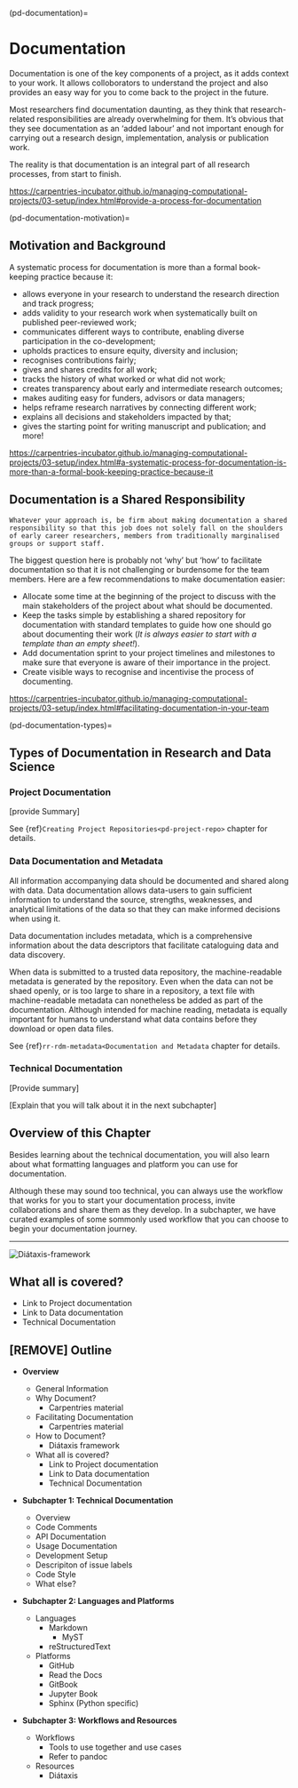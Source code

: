 (pd-documentation)=
# Documentation

<!-- Landing page: Explain the 'why and how', also explain what your chapter covers (overview: project documentation chapter highights, Technical document). Personal reference: <https://github.com/alan-turing-institute/the-turing-way/issues/2020> and <https://github.com/alan-turing-institute/the-turing-way/issues/879>-->

Documentation is one of the key components of a project, as it adds context to your work.
It allows colloborators to understand the project and also provides an easy way for you to come back to the project in the future.

Most researchers find documentation daunting, as they think that research-related responsibilities are already overwhelming for them.
It’s obvious that they see documentation as an ‘added labour’ and not important enough for carrying out a research design, implementation, analysis or publication work.

The reality is that documentation is an integral part of all research processes, from start to finish.

<https://carpentries-incubator.github.io/managing-computational-projects/03-setup/index.html#provide-a-process-for-documentation>

(pd-documentation-motivation)=
## Motivation and Background

A systematic process for documentation is more than a formal book-keeping practice because it:

- allows everyone in your research to understand the research direction and track progress;
- adds validity to your research work when systematically built on published peer-reviewed work;
- communicates different ways to contribute, enabling diverse participation in the co-development;
- upholds practices to ensure equity, diversity and inclusion;
- recognises contributions fairly;
- gives and shares credits for all work;
- tracks the history of what worked or what did not work;
- creates transparency about early and intermediate research outcomes;
- makes auditing easy for funders, advisors or data managers;
- helps reframe research narratives by connecting different work;
- explains all decisions and stakeholders impacted by that;
- gives the starting point for writing manuscript and publication; and more!

<https://carpentries-incubator.github.io/managing-computational-projects/03-setup/index.html#a-systematic-process-for-documentation-is-more-than-a-formal-book-keeping-practice-because-it>

## Documentation is a Shared Responsibility

```{note}
Whatever your approach is, be firm about making documentation a shared responsibility so that this job does not solely fall on the shoulders of early career researchers, members from traditionally marginalised groups or support staff.
```

The biggest question here is probably not ‘why’ but ‘how’ to facilitate documentation so that it is not challenging or burdensome for the team members.
Here are a few recommendations to make documentation easier:

- Allocate some time at the beginning of the project to discuss with the main stakeholders of the project about what should be documented.
- Keep the tasks simple by establishing a shared repository for documentation with standard templates to guide how one should go about documenting their work (*It is always easier to start with a template than an empty sheet!*).
- Add documentation sprint to your project timelines and milestones to make sure that everyone is aware of their importance in the project.
- Create visible ways to recognise and incentivise the process of documenting.

<https://carpentries-incubator.github.io/managing-computational-projects/03-setup/index.html#facilitating-documentation-in-your-team>

(pd-documentation-types)=
## Types of Documentation in Research and Data Science

### Project Documentation

[provide Summary]

See {ref}`Creating Project Repositories<pd-project-repo>` chapter for details.

### Data Documentation and Metadata

All information accompanying data should be documented and shared along with data.
Data documentation allows data-users to gain sufficient information to understand the source, strengths, weaknesses, and analytical limitations of the data so that they can make informed decisions when using it.

Data documentation includes metadata, which is a comprehensive information about the data descriptors that facilitate cataloguing data and data discovery.

When data is submitted to a trusted data repository, the machine-readable metadata is generated by the repository. 
Even when the data can not be shaed openly, or is too large to share in a repository, a text file with machine-readable metadata can nonetheless be added as part of the documentation.
Although intended for machine reading, metadata is equally important for humans to understand what data contains before they download or open data files.

See {ref}`rr-rdm-metadata<Documentation and Metadata` chapter for details.

### Technical Documentation

[Provide summary]

[Explain that you will talk about it in the next subchapter]

## Overview of this Chapter

Besides learning about the technical documentation, you will also learn about what formatting languages and platform you can use for documentation.

Although these may sound too technical, you can always use the workflow that works for you to start your documentation process, invite collaborations and share them as they develop.
In a subchapter, we have curated examples of some sommonly used workflow that you can choose to begin your documentation journey.

---

![Diátaxis-framework](https://diataxis.fr/_images/diataxis.png)

## What all is covered?

- Link to Project documentation
- Link to Data documentation
- Technical Documentation

## [REMOVE] Outline

- **Overview**
  - General Information
  - Why Document?
    - Carpentries material
  - Facilitating Documentation
    - Carpentries material
  - How to Document?
    - Diátaxis framework
  - What all is covered?
    - Link to Project documentation
    - Link to Data documentation
    - Technical Documentation
  
- **Subchapter 1: Technical Documentation**
  - Overview
  - Code Comments
  - API Documentation
  - Usage Documentation
  - Development Setup
  - Descripiton of issue labels
  - Code Style
  - What else?
  
- **Subchapter 2: Languages and Platforms**
  - Languages
    - Markdown
      - MyST
    - reStructuredText
  - Platforms
    - GitHub
    - Read the Docs
    - GitBook
    - Jupyter Book
    - Sphinx (Python specific)
  
- **Subchapter 3: Workflows and Resources**
  - Workflows
    - Tools to use together and use cases
    - Refer to pandoc
  - Resources
    - Diátaxis
  